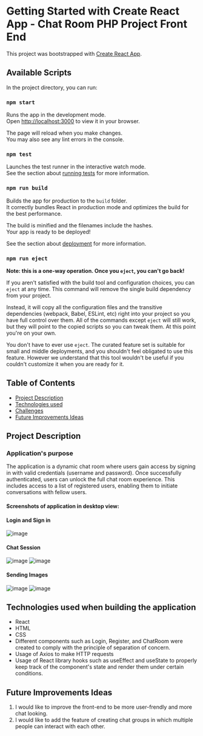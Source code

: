 # Getting Started with Create React App - Chat Room PHP Project Front End

This project was bootstrapped with [Create React App](https://github.com/facebook/create-react-app).

## Available Scripts

In the project directory, you can run:

### `npm start`

Runs the app in the development mode.\
Open [http://localhost:3000](http://localhost:3000) to view it in your browser.

The page will reload when you make changes.\
You may also see any lint errors in the console.

### `npm test`

Launches the test runner in the interactive watch mode.\
See the section about [running tests](https://facebook.github.io/create-react-app/docs/running-tests) for more information.

### `npm run build`

Builds the app for production to the `build` folder.\
It correctly bundles React in production mode and optimizes the build for the best performance.

The build is minified and the filenames include the hashes.\
Your app is ready to be deployed!

See the section about [deployment](https://facebook.github.io/create-react-app/docs/deployment) for more information.

### `npm run eject`

**Note: this is a one-way operation. Once you `eject`, you can't go back!**

If you aren't satisfied with the build tool and configuration choices, you can `eject` at any time. This command will remove the single build dependency from your project.

Instead, it will copy all the configuration files and the transitive dependencies (webpack, Babel, ESLint, etc) right into your project so you have full control over them. All of the commands except `eject` will still work, but they will point to the copied scripts so you can tweak them. At this point you're on your own.

You don't have to ever use `eject`. The curated feature set is suitable for small and middle deployments, and you shouldn't feel obligated to use this feature. However we understand that this tool wouldn't be useful if you couldn't customize it when you are ready for it.

## Table of Contents
- [Project Description](#project-description)
- [Technologies used](#technologies)
- [Challenges](#challenges)
- [Future Improvements Ideas](#improvements)

<a name="project-description"></a>
## Project Description 

### Application's purpose
The application is a dynamic chat room where users gain access by signing in with valid credentials (username and password). Once successfully authenticated, users can unlock the full chat room experience. This includes access to a list of registered users, enabling them to initiate conversations with fellow users.

#### Screenshots of application in desktop view:

#### Login and Sign in
![image](https://github.com/DylanBrass/project_php_frontend/assets/46633364/0ba80f0a-c4d8-459e-b0a8-f0e759b64b49)
#### Chat Session
![image](https://github.com/DylanBrass/project_php_frontend/assets/46633364/3d50c0cc-8128-4d64-b0c0-d618ce8c2ff5)
![image](https://github.com/DylanBrass/project_php_frontend/assets/46633364/cde627a8-987b-4dbe-b45d-7f5a046a237b)
#### Sending Images
![image](https://github.com/DylanBrass/project_php_frontend/assets/46633364/60cc2350-101b-4d7b-8bbe-900321dd0452)
![image](https://github.com/DylanBrass/project_php_frontend/assets/46633364/ca007988-eaac-47d3-bb4f-0fe3de00bfef)

<a name="technologies"></a>
## Technologies used when building the application
- React
- HTML
- CSS
- Different components such as Login, Register, and ChatRoom were created to comply with the principle of separation of concern.
- Usage of Axios to make HTTP requests
- Usage of React library hooks such as useEffect and useState to properly keep track of the component's state and render them under certain conditions.

<a name="improvements"></a>
## Future Improvements Ideas
1. I would like to improve the front-end to be more user-frendly and more chat looking.
2. I would like to add the feature of creating chat groups in which multiple people can interact with each other.
